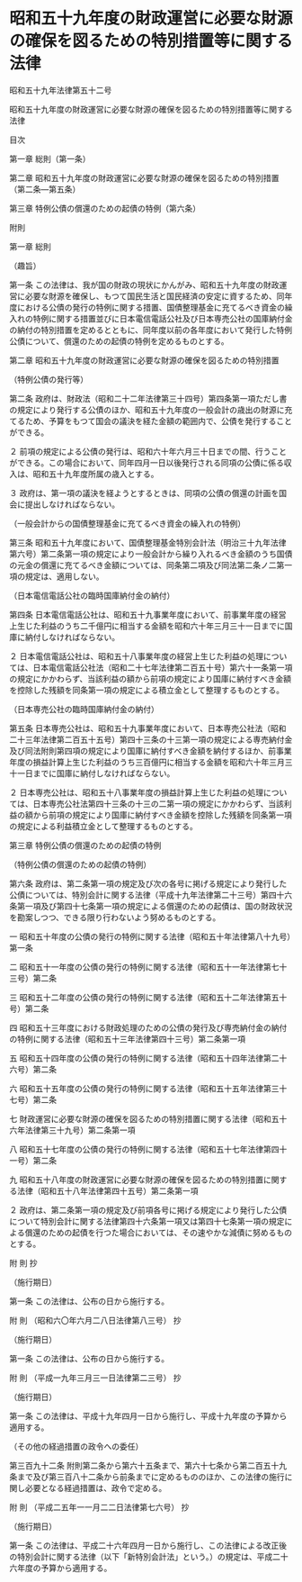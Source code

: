 # 昭和五十九年度の財政運営に必要な財源の確保を図るための特別措置等に関する法律

昭和五十九年法律第五十二号

昭和五十九年度の財政運営に必要な財源の確保を図るための特別措置等に関する法律

目次

第一章 総則（第一条）

第二章 昭和五十九年度の財政運営に必要な財源の確保を図るための特別措置（第二条―第五条）

第三章 特例公債の償還のための起債の特例（第六条）

附則

第一章 総則

（趣旨）

第一条 この法律は、我が国の財政の現状にかんがみ、昭和五十九年度の財政運営に必要な財源を確保し、もつて国民生活と国民経済の安定に資するため、同年度における公債の発行の特例に関する措置、国債整理基金に充てるべき資金の繰入れの特例に関する措置並びに日本電信電話公社及び日本専売公社の国庫納付金の納付の特別措置を定めるとともに、同年度以前の各年度において発行した特例公債について、償還のための起債の特例を定めるものとする。

第二章 昭和五十九年度の財政運営に必要な財源の確保を図るための特別措置

（特例公債の発行等）

第二条 政府は、財政法（昭和二十二年法律第三十四号）第四条第一項ただし書の規定により発行する公債のほか、昭和五十九年度の一般会計の歳出の財源に充てるため、予算をもつて国会の議決を経た金額の範囲内で、公債を発行することができる。

２ 前項の規定による公債の発行は、昭和六十年六月三十日までの間、行うことができる。この場合において、同年四月一日以後発行される同項の公債に係る収入は、昭和五十九年度所属の歳入とする。

３ 政府は、第一項の議決を経ようとするときは、同項の公債の償還の計画を国会に提出しなければならない。

（一般会計からの国債整理基金に充てるべき資金の繰入れの特例）

第三条 昭和五十九年度において、国債整理基金特別会計法（明治三十九年法律第六号）第二条第一項の規定により一般会計から繰り入れるべき金額のうち国債の元金の償還に充てるべき金額については、同条第二項及び同法第二条ノ二第一項の規定は、適用しない。

（日本電信電話公社の臨時国庫納付金の納付）

第四条 日本電信電話公社は、昭和五十九事業年度において、前事業年度の経営上生じた利益のうち二千億円に相当する金額を昭和六十年三月三十一日までに国庫に納付しなければならない。

２ 日本電信電話公社は、昭和五十八事業年度の経営上生じた利益の処理については、日本電信電話公社法（昭和二十七年法律第二百五十号）第六十一条第一項の規定にかかわらず、当該利益の額から前項の規定により国庫に納付すべき金額を控除した残額を同条第一項の規定による積立金として整理するものとする。

（日本専売公社の臨時国庫納付金の納付）

第五条 日本専売公社は、昭和五十九事業年度において、日本専売公社法（昭和二十三年法律第二百五十五号）第四十三条の十三第一項の規定による専売納付金及び同法附則第四項の規定により国庫に納付すべき金額を納付するほか、前事業年度の損益計算上生じた利益のうち三百億円に相当する金額を昭和六十年三月三十一日までに国庫に納付しなければならない。

２ 日本専売公社は、昭和五十八事業年度の損益計算上生じた利益の処理については、日本専売公社法第四十三条の十三の二第一項の規定にかかわらず、当該利益の額から前項の規定により国庫に納付すべき金額を控除した残額を同条第一項の規定による利益積立金として整理するものとする。

第三章 特例公債の償還のための起債の特例

（特例公債の償還のための起債の特例）

第六条 政府は、第二条第一項の規定及び次の各号に掲げる規定により発行した公債については、特別会計に関する法律（平成十九年法律第二十三号）第四十六条第一項及び第四十七条第一項の規定による償還のための起債は、国の財政状況を勘案しつつ、できる限り行わないよう努めるものとする。

一 昭和五十年度の公債の発行の特例に関する法律（昭和五十年法律第八十九号）第一条

二 昭和五十一年度の公債の発行の特例に関する法律（昭和五十一年法律第七十三号）第二条

三 昭和五十二年度の公債の発行の特例に関する法律（昭和五十二年法律第五十号）第二条

四 昭和五十三年度における財政処理のための公債の発行及び専売納付金の納付の特例に関する法律（昭和五十三年法律第四十三号）第二条第一項

五 昭和五十四年度の公債の発行の特例に関する法律（昭和五十四年法律第二十六号）第二条

六 昭和五十五年度の公債の発行の特例に関する法律（昭和五十五年法律第三十七号）第二条

七 財政運営に必要な財源の確保を図るための特別措置に関する法律（昭和五十六年法律第三十九号）第二条第一項

八 昭和五十七年度の公債の発行の特例に関する法律（昭和五十七年法律第四十一号）第二条

九 昭和五十八年度の財政運営に必要な財源の確保を図るための特別措置に関する法律（昭和五十八年法律第四十五号）第二条第一項

２ 政府は、第二条第一項の規定及び前項各号に掲げる規定により発行した公債について特別会計に関する法律第四十六条第一項又は第四十七条第一項の規定による償還のための起債を行つた場合においては、その速やかな減債に努めるものとする。

附 則 抄

（施行期日）

第一条 この法律は、公布の日から施行する。

附 則 （昭和六〇年六月二八日法律第八三号） 抄

（施行期日）

第一条 この法律は、公布の日から施行する。

附 則 （平成一九年三月三一日法律第二三号） 抄

（施行期日）

第一条 この法律は、平成十九年四月一日から施行し、平成十九年度の予算から適用する。

（その他の経過措置の政令への委任）

第三百九十二条 附則第二条から第六十五条まで、第六十七条から第二百五十九条まで及び第三百八十二条から前条までに定めるもののほか、この法律の施行に関し必要となる経過措置は、政令で定める。

附 則 （平成二五年一一月二二日法律第七六号） 抄

（施行期日）

第一条 この法律は、平成二十六年四月一日から施行し、この法律による改正後の特別会計に関する法律（以下「新特別会計法」という。）の規定は、平成二十六年度の予算から適用する。
